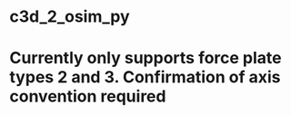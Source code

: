 # c3d_2_osim_py

 
# Currently only supports force plate types 2 and 3. Confirmation of axis convention required